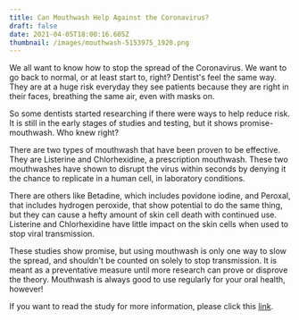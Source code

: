 ```yaml
---
title: Can Mouthwash Help Against the Coronavirus?
draft: false
date: 2021-04-05T18:00:16.605Z
thumbnail: /images/mouthwash-5153975_1920.png
---
```

We all want to know how to stop the spread of the Coronavirus. We want to go back to normal, or at least start to, right? Dentist's feel the same way. They are at a huge risk everyday they see patients because they are right in their faces, breathing the same air, even with masks on. 

So some dentists started researching if there were ways to help reduce risk. It is still in the early stages of studies and testing, but it shows promise- mouthwash. Who knew right? 

There are two types of mouthwash that have been proven to be effective. They are Listerine and Chlorhexidine, a prescription mouthwash. These two mouthwashes have shown to disrupt the virus within seconds by denying it the chance to replicate in a human cell, in laboratory conditions. 

There are others like Betadine, which includes povidone iodine, and Peroxal, that includes hydrogen peroxide, that show potential to do the same thing, but they can cause a hefty amount of skin cell death with continued use. Listerine and Chlorhexidine have little impact on the skin cells when used to stop viral transmission. 

These studies show promise, but using mouthwash is only one way to slow the spread, and shouldn't be counted on solely to stop transmission. It is meant as a preventative measure until more research can prove or disprove the theory. Mouthwash is always good to use regularly for your oral health, however!

If you want to read the study for more information, please click this [link](https://www.mdpi.com/2076-0817/10/3/272).